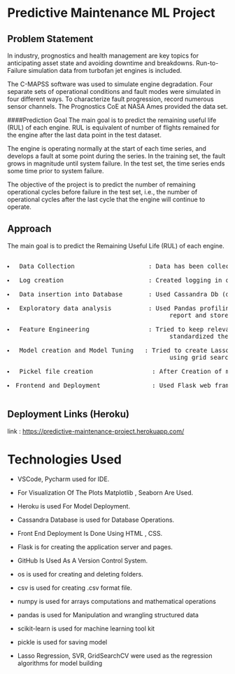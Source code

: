 # Predictive Maintenance ML Project

## Problem Statement
In industry, prognostics and health management are key topics for anticipating asset
state and avoiding downtime and breakdowns. Run-to-Failure simulation data from
turbofan jet engines is included.

The C-MAPSS software was used to simulate engine degradation. Four separate sets
of operational conditions and fault modes were simulated in four different ways. To
characterize fault progression, record numerous sensor channels. The Prognostics CoE
at NASA Ames provided the data set.

####Prediction Goal
The main goal is to predict the remaining useful life (RUL) of each engine. RUL is
equivalent of number of flights remained for the engine after the last data point in the
test dataset.

The engine is operating normally at the start of each time series, and develops a fault at some point during the series.
In the training set, the fault grows in magnitude until system failure. In the test set, the time series ends some time prior to system failure.

The objective of the project is to predict the number of remaining operational cycles before failure in the test set, i.e., the number of operational cycles after the last cycle that the engine will continue to operate.
## Approach
  <p> The main goal is to predict the Remaining Useful Life (RUL) of each engine.<p>
  <pre>
  <li> Data Collection                    : Data has been collected from the Kaggle platform
  <li> Log creation                       : Created logging in order keep track of each step and to understand the workflow
  <li> Data insertion into Database       : Used Cassandra Db (datastax) for data Insertion
  <li> Exploratory data analysis          : Used Pandas profiling for EDA part and  generated a 
                                            report and stored in analysis folder
  <li> Feature Engineering                : Tried to keep relevant features(sensor readings) and 
                                            standardized the variables
  <li> Model creation and Model Tuning   : Tried to create Lasso CV and Support Vector Regression and by 
                                            using grid search cv and cross validation tried to tune the model.
 <li> Pickel file creation                : After Creation of model, saved model in pickle format.
 <li>Frontend and Deployment              : Used Flask web framework for frontend and Deployed the model on Heroku Cloud platform.
 </pre>
 
 ## Deployment Links (Heroku)
link : https://predictive-maintenance-project.herokuapp.com/ <br>

# Technologies Used

* VSCode, Pycharm used for IDE.
* For Visualization Of The Plots Matplotlib , Seaborn Are Used.
* Heroku is used For Model Deployment.
* Cassandra Database is used for Database Operations.
* Front End Deployment Is Done Using HTML , CSS.
* Flask is for creating the application server and pages.
* GitHub Is Used As A Version Control System.

* os is used for creating and deleting folders.
* csv is used for creating .csv format file.
* numpy is used for arrays computations and mathematical operations
* pandas is used for Manipulation and wrangling structured data
* scikit-learn is used for machine learning tool kit
* pickle is used for saving model
* Lasso Regression, SVR, GridSearchCV were used as the regression algorithms for model building